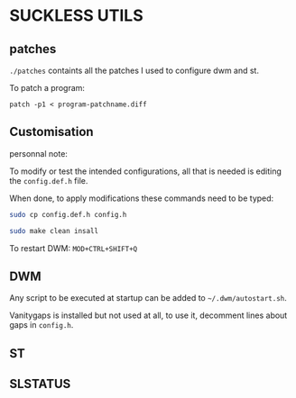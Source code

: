 # SUCKLESS UTILS

## patches

```./patches``` containts all the patches I used to configure dwm and st.

To patch a program:
```
patch -p1 < program-patchname.diff
```

## Customisation
personnal note:

To modify or test the intended configurations, all that is needed is editing the ```config.def.h``` file. 

When done, to apply modifications these commands need to be typed:
```bash
sudo cp config.def.h config.h
```
```bash
sudo make clean insall
```

To restart DWM:
```MOD+CTRL+SHIFT+Q```

## DWM
Any script to be executed at startup can be added to ```~/.dwm/autostart.sh```.

Vanitygaps is installed but not used at all, to use it, decomment lines about gaps in ```config.h```.

## ST

## SLSTATUS
